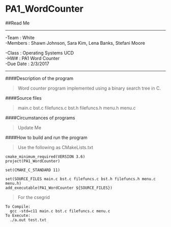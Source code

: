 # PA1_WordCounter
##Read Me
_____
-Team      :  White     
-Members   :  Shawn Johnson, Sara Kim, 
              Lena Banks, Stefani Moore
              
-Class     :  Operating Systems UCD           
-HW#       :  PA1 Word Counter               
-Due Date  :  2/3/2017
****
####Description of the program

>Word counter program implemented using a binary search tree in C.

####Source files

>main.c bst.c filefuncs.c bst.h filefuncs.h menu.h menu.c

####Circumstances of programs

>Update Me

####How to build and run the program

>Use the following as CMakeLists.txt

    cmake_minimum_required(VERSION 3.6)
    project(PA1_WordCounter)

    set(CMAKE_C_STANDARD 11)

    set(SOURCE_FILES main.c bst.c filefuncs.c bst.h filefuncs.h menu.c menu.h)
    add_executable(PA1_WordCounter ${SOURCE_FILES})
    
>For the csegrid
 
    To Compile:
      gcc -std=c11 main.c bst.c filefuncs.c menu.c
    To Execute:
      ./a.out test.txt


